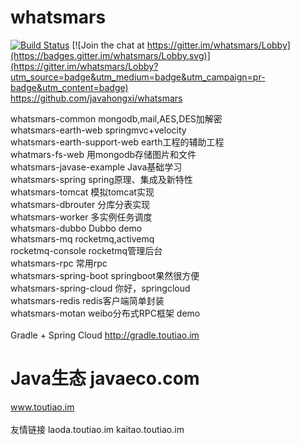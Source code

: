 # whatsmars
[![Build Status](https://travis-ci.org/javahongxi/whatsmars.svg?branch=master)](https://travis-ci.org/javahongxi/whatsmars)
[![Join the chat at https://gitter.im/whatsmars/Lobby](https://badges.gitter.im/whatsmars/Lobby.svg)](https://gitter.im/whatsmars/Lobby?utm_source=badge&utm_medium=badge&utm_campaign=pr-badge&utm_content=badge)
<br />https://github.com/javahongxi/whatsmars

whatsmars-common mongodb,mail,AES,DES加解密<br />
whatsmars-earth-web springmvc+velocity<br />
whatsmars-earth-support-web earth工程的辅助工程<br />
whatmars-fs-web 用mongodb存储图片和文件<br />
whatsmars-javase-example Java基础学习<br />
whatsmars-spring spring原理、集成及新特性<br />
whatsmars-tomcat 模拟tomcat实现<br />
whatsmars-dbrouter 分库分表实现<br />
whatsmars-worker 多实例任务调度<br />
whatsmars-dubbo Dubbo demo<br />
whatsmars-mq rocketmq,activemq<br />
rocketmq-console rocketmq管理后台<br />
whatsmars-rpc 常用rpc<br />
whatsmars-spring-boot springboot果然很方便<br />
whatsmars-spring-cloud 你好，springcloud<br />
whatsmars-redis redis客户端简单封装 <br />
whatsmars-motan weibo分布式RPC框架 demo <br />
<br>
Gradle + Spring Cloud http://gradle.toutiao.im

# Java生态 javaeco.com
www.toutiao.im
<br /><br />
友情链接 laoda.toutiao.im kaitao.toutiao.im

